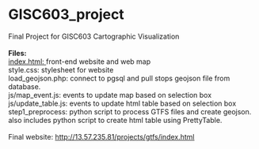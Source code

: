 # GISC603_project
Final Project for GISC603 Cartographic Visualization<br>
<br>
<b>Files:</b><br>
<u>index.html: </u>front-end website and web map<br>
style.css: stylesheet for website<br>
load_geojson.php: connect to pgsql and pull stops geojson file from database.<br>
js/map_event.js: events to update map based on selection box<br>
js/update_table.js: events to update html table based on selection box<br>
step1_preprocess: python script to process GTFS files and create geojson. also includes python script to create html table using PrettyTable.<br>
<br>
Final website: http://13.57.235.81/projects/gtfs/index.html
